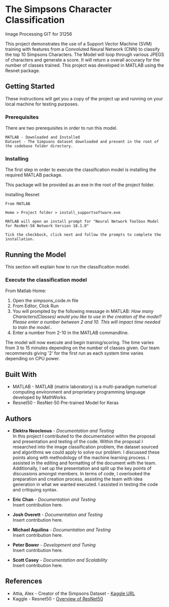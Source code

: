 # The Simpsons Character Classification

Image Processing GIT for 31256

This project demonstrates the use of a Support Vector Machine (SVM) training with features from a Convoluted Neural Network (CNN)
to classify the top 10 Simpsons Characters. The Model will loop through various JPEGS of characters and generate a score. It will
return a overall accuracy for the number of classes trained. This project was developed in MATLAB using the Resnet package.
 

## Getting Started

These instructions will get you a copy of the project up and running on your local machine for testing purposes.

### Prerequisites

There are two prerequisites in order to run this model.

```
MATLAB - Downloaded and Installed
Dataset - The Simpsons dataset downloaded and present in the root of the codebase folder directory.
```

### Installing

The first step in order to execute the classification model is installing the required MATLAB package.

This package will be provided as an exe in the root of the project folder.

Installing Resnet

```
From MATLAB

Home > Project folder > install_supportsoftware.exe

MATLAB will open an install prompt for "Neural Network Toolbox Model for ResNet-50 Network Version 18.1.0"

Tick the checkbock, click next and follow the prompts to complete the installation.
```

## Running the Model

This section will explain how to run the classificaiton model.

### Execute the classification model

From Matlab Home:

1. Open the simpsons_code.m file
2. From Editor, Click Run
3. You will prompted by the following message in MATLAB: <em>How many Characters(Classes) would you like to use in the creation of the model? Please enter a number between 2 and 10. This will impact time needed to train the model.</em>.  
3. Enter a number from 2-10 in the MATLAB commandline.

The model will now execute and begin training/scoring. The time varies from 3 to 15 minutes depending on the number
of classes given. Our team recommends giving '2' for the first run as each system time varies depending on CPU power.


## Built With

*  MATLAB - MATLAB (matrix laboratory) is a multi-paradigm numerical computing environment and proprietary programming language developed by MathWorks.
*  Resnet50 -  ResNet-50 Pre-trained Model for Keras


## Authors

* **Elektra Neocleous** - *Documentation and Testing*  
In this project I contributed to the documentation within the proposal and presentation and testing of the code. Within the proposal I researched into the image classification problem, the dataset sourced and algorithms we could apply to solve our problem. I discussed these points along with methodology of the machine learning process. I assisted in the editing and formatting of the document with the team. Additionally, I set up the presentation and split up the key points of discussions amongst members. In terms of code, I overlooked the preparation and creation process, assisting the team with idea generation in what we wanted executed. I assisted in testing the code and critiquing syntax. 
  
* **Eric Chan** - *Documentation and Testing*  
	Insert contribution here. 
  	
* **Josh Overett** - *Documentation and Testing*   
	Insert contribution here.
  	
* **Michael Aquilina** - *Documentation and Testing*   
	Insert contribution here.
  	
* **Peter Bower** - *Development and Tuning*   
	Insert contribution here.
  
* **Scott Casey** - *Documentation and Scalability*   
	Insert contribution here.
	

## References

* Attia, Alex - Creator of the Simpsons Dataset - [Kaggle URL](https://www.kaggle.com/alexattia/the-simpsons-characters-dataset)
* Kaggle - Resnet50 - [Overview of ResNet50](https://www.kaggle.com/keras/resnet50)

